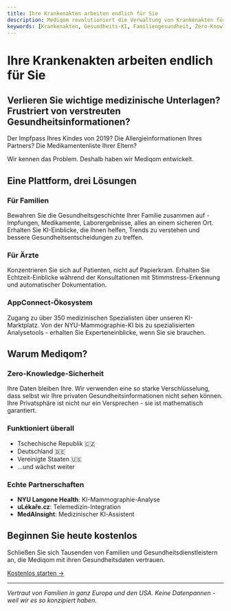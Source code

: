 ```yaml
---
title: Ihre Krankenakten arbeiten endlich für Sie
description: Mediqom revolutioniert die Verwaltung von Krankenakten für Familien und Gesundheitsdienstleister mit KI-gestützten Einblicken und Zero-Knowledge-Sicherheit.
keywords: [Krankenakten, Gesundheits-KI, Familiengesundheit, Zero-Knowledge-Verschlüsselung, medizinische Datenverwaltung]
---
```


# Ihre Krankenakten arbeiten endlich für Sie

## Verlieren Sie wichtige medizinische Unterlagen? Frustriert von verstreuten Gesundheitsinformationen?

Der Impfpass Ihres Kindes von 2019? Die Allergieinformationen Ihres Partners? Die Medikamentenliste Ihrer Eltern?

Wir kennen das Problem. Deshalb haben wir Mediqom entwickelt.

## Eine Plattform, drei Lösungen

### Für Familien
Bewahren Sie die Gesundheitsgeschichte Ihrer Familie zusammen auf - Impfungen, Medikamente, Laborergebnisse, alles an einem sicheren Ort. Erhalten Sie KI-Einblicke, die Ihnen helfen, Trends zu verstehen und bessere Gesundheitsentscheidungen zu treffen.

### Für Ärzte
Konzentrieren Sie sich auf Patienten, nicht auf Papierkram. Erhalten Sie Echtzeit-Einblicke während der Konsultationen mit Stimmstress-Erkennung und automatischer Dokumentation.

### AppConnect-Ökosystem
Zugang zu über 350 medizinischen Spezialisten über unseren KI-Marktplatz. Von der NYU-Mammographie-KI bis zu spezialisierten Analysetools - erhalten Sie Experteneinblicke, wenn Sie sie brauchen.

## Warum Mediqom?

### Zero-Knowledge-Sicherheit
Ihre Daten bleiben Ihre. Wir verwenden eine so starke Verschlüsselung, dass selbst wir Ihre privaten Gesundheitsinformationen nicht sehen können. Ihre Privatsphäre ist nicht nur ein Versprechen - sie ist mathematisch garantiert.

### Funktioniert überall
- Tschechische Republik 🇨🇿
- Deutschland 🇩🇪
- Vereinigte Staaten 🇺🇸
- ...und wächst weiter

### Echte Partnerschaften
- **NYU Langone Health**: KI-Mammographie-Analyse
- **uLékaře.cz**: Telemedizin-Integration
- **MedAInsight**: Medizinischer KI-Assistent

## Beginnen Sie heute kostenlos

Schließen Sie sich Tausenden von Familien und Gesundheitsdienstleistern an, die Mediqom mit ihren Gesundheitsdaten vertrauen.

[Kostenlos starten →](/www/de/beta)

---

*Vertraut von Familien in ganz Europa und den USA. Keine Datenpannen - weil wir es so konzipiert haben.*